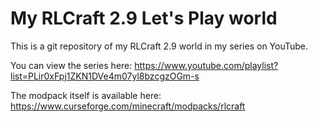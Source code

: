 # My RLCraft 2.9 Let's Play world

This is a git repository of my RLCraft 2.9 world in my series on YouTube.

You can view the series here: https://www.youtube.com/playlist?list=PLir0xFpj1ZKN1DVe4m07yl8bzcgzOGm-s

The modpack itself is available here: https://www.curseforge.com/minecraft/modpacks/rlcraft
